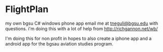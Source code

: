 FlightPlan
==========

my own bgsu C# windows phone app
email me at tneguli@bgsu.edu with questions.
i'm doing this with a lot of help from http://richgannon.net/wb/

I'm doing this for non profit in hopes to also create a iphone app and a android app for the bgsau aviation studies program.
